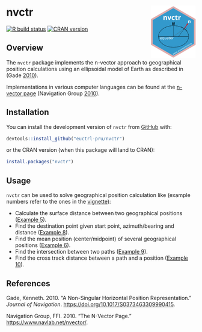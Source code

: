 
<!-- README.md is generated from README.Rmd. Please edit that file -->

# nvctr <img src="man/figures/logo.svg" align="right" height="139" />

<!-- badges: start -->

[![R build
status](https://github.com/euctrl-pru/nvctr/workflows/R-CMD-check/badge.svg)](https://github.com/euctrl-pru/nvctr/actions)
[![CRAN
version](https://www.r-pkg.org/badges/version/nvctr)](https://cran.r-project.org/package=nvctr)
<!-- badges: end -->

## Overview

The `nvctr` package implements the n-vector approach to geographical
position calculations using an ellipsoidal model of Earth as described
in (Gade [2010](#ref-gade_2010)).

Implementations in various computer languages can be found at the
[n-vector page](https://www.navlab.net/nvector/) (Navigation Group
[2010](#ref-navigationgroupatffi_2010)).

## Installation

You can install the development version of `nvctr` from
[GitHub](https://github.com/euctrl-pru/nvctr) with:

``` r
devtools::install_github("euctrl-pru/nvctr")
```

or the CRAN version (when this package will land to CRAN):

``` r
install.packages("nvctr")
```

## Usage

`nvctr` can be used to solve geographical position calculation like
(example numbers refer to the ones in the
[vignette](https://nvctr.ansperformance.eu/articles/position-calculations.html "nvctr vignette")):

  - Calculate the surface distance between two geographical positions
    ([Example
    5](https://nvctr.ansperformance.eu/articles/position-calculations.html#example-05 "Example 5: Surface distance")).
  - Find the destination point given start point, azimuth/bearing and
    distance ([Example
    8](https://nvctr.ansperformance.eu/articles/position-calculations.html#example-8-a-and-azimuthdistance-to-b "Example 8: A and azimuth/distance to B")).
  - Find the mean position (center/midpoint) of several geographical
    positions ([Example
    6](https://nvctr.ansperformance.eu/articles/position-calculations.html#example-6-interpolated-position "Example 6: Interpolated position")).
  - Find the intersection between two paths ([Example
    9](https://nvctr.ansperformance.eu/articles/position-calculations.html#example-9-intersection-of-two-paths "Example 9: Intersection of two paths")).
  - Find the cross track distance between a path and a position
    ([Example
    10](https://nvctr.ansperformance.eu/articles/position-calculations.html#example-10-cross-track-distance-cross-track-error "Example 10: Cross track distance (cross track error)")).

## References

<div id="refs" class="references">

<div id="ref-gade_2010">

Gade, Kenneth. 2010. “A Non-Singular Horizontal Position
Representation.” *Journal of Navigation*.
<https://doi.org/10.1017/S0373463309990415>.

</div>

<div id="ref-navigationgroupatffi_2010">

Navigation Group, FFI. 2010. “The N-Vector Page.”
<https://www.navlab.net/nvector/>.

</div>

</div>

